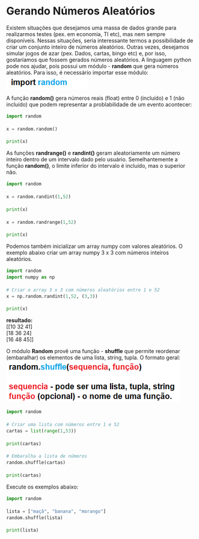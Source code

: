 # Gerando Números Aleatórios

Existem situações que desejamos uma massa de dados grande para realizarmos testes (pex. em economia, TI etc), mas nem sempre disponíveis. Nessas situações, seria interessante termos a possibilidade de criar um conjunto inteiro de números aleatórios. Outras vezes, desejamos simular jogos de azar (pex. Dados, cartas, bingo etc) e, por isso, gostaríamos que fossem gerados números aleatórios. 
A linguagem python pode nos ajudar, pois possui um módulo - **random** que gera números aleatórios. Para isso, é necessário importar esse módulo:
![random](/imagens/random.png)

A função **random()** gera números reais (float) entre 0 (incluído) e 1 (não incluído) que podem representar a problabilidade de um evento acontecer:
``` python runnable
import random

x = random.random()

print(x)
```
As funções **randrange()** e **randint()** geram aleatoriamente um número inteiro dentro de um intervalo dado pelo usuário. Semelhantemente a função **random()**, o limite inferior do intervalo é incluído, mas o superior não.
``` python runnable
import random

x = random.randint(1,52)

print(x)

x = random.randrange(1,52)

print(x)

```
Podemos também inicializar um array numpy com valores aleatórios. O exemplo abaixo criar um array numpy 3 x 3 com números inteiros aleatórios.

``` python
import random
import numpy as np

# Criar o array 3 x 3 com números aleatórios entre 1 e 52
x = np.random.randint(1,52, (3,3))

print(x)

```
**resultado:**<br>
[[10 32 41]<br>
 [18 36 24]<br>
 [16 48 45]]<br>
 
 O módulo **Random** provê uma função - **shuffle** que permite reordenar (embaralhar) os elementos de uma lista, string, tupla.
 O formato geral:
 ![random](/imagens/shuffle.png)
 ``` python runnable
import random

# Criar uma lista com números entre 1 e 52
cartas = list(range(1,53))

print(cartas)

# Embaralha a lista de números 
random.shuffle(cartas)

print(cartas)
```
Execute os exemplos abaixo:
``` python runnable
import random

lista = ["maçã", "banana", "morango"]
random.shuffle(lista)

print(lista)


```
